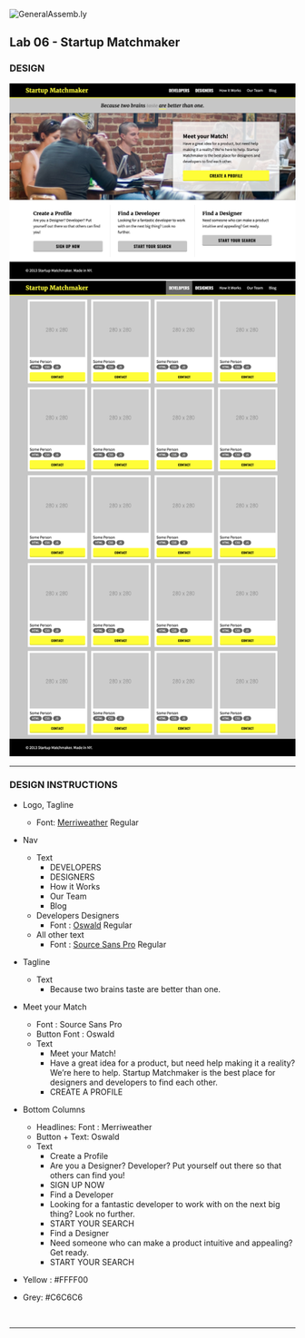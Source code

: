 ![GeneralAssemb.ly](https://github.com/generalassembly/ga-ruby-on-rails-for-devs/raw/master/images/ga.png "GeneralAssemb.ly")

## Lab 06 - Startup Matchmaker

### DESIGN

![Startup Matchmaker Home](./starter_code/startup_matchmaker/StartupMatchmaker.png)
![Startup Matchmaker Designer+Developer](./starter_code/startup_matchmaker/Designers_Developers.png)

---
### DESIGN INSTRUCTIONS
* Logo, Tagline
    -   Font: [Merriweather](https://fonts.google.com/specimen/Merriweather) Regular

* Nav
    - Text
        + DEVELOPERS
        + DESIGNERS
        + How it Works
        + Our Team
        + Blog
    - Developers Designers
        +  Font : [Oswald](https://fonts.google.com/specimen/Oswald) Regular
    - All other text
        +  Font : [Source Sans Pro](https://fonts.google.com/specimen/Source+Sans+Pro) Regular
* Tagline
    - Text
        + Because two brains taste are better than one.
* Meet your Match
    - Font : Source Sans Pro
    - Button Font : Oswald
    - Text
        + Meet your Match!
        + Have a great idea for a product, but need help making it a reality? We’re here to help. Startup Matchmaker is the best place for designers and developers to find each other.
        + CREATE A PROFILE
* Bottom Columns
    - Headlines: Font : Merriweather
    - Button + Text: Oswald
    - Text
        + Create a Profile
        + Are you a Designer? Developer? Put yourself out there so that others can find you!
        + SIGN UP NOW
        + Find a Developer
        + Looking for a fantastic developer to work with on the next big thing? Look no further.
        + START YOUR SEARCH
        + Find a Designer
        + Need someone who can make a product intuitive and appealing? Get ready.
        + START YOUR SEARCH
* Yellow : #FFFF00
* Grey: #C6C6C6
<br>

---



<br>